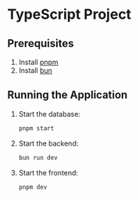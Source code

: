 # TypeScript Project

## Prerequisites

1. Install [pnpm](https://pnpm.io/)
2. Install [bun](https://bun.sh/)

## Running the Application

1. Start the database:

   ```bash
   pnpm start
   ```

2. Start the backend:

   ```bash
   bun run dev
   ```

3. Start the frontend:

   ```bash
   pnpm dev
   ```
